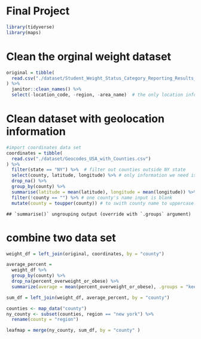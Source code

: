Final Project
================

``` r
library(tidyverse)
library(maps)
```

# Clean the orginal weight dataset

``` r
original = tibble(
  read.csv("./dataset/Student_Weight_Status_Category_Reporting_Results__Beginning_2010.csv")
) %>%
  janitor::clean_names() %>%
  select(-location_code, -region, -area_name)  # the only location information we need is county name
```

# Clean dataset with geolocation information

``` r
#import coordinates data set 
coordinates = tibble(
  read.csv("./dataset/Geocodes_USA_with_Counties.csv")
) %>%
  filter(state == "NY") %>%  # filter out counties outside NY state
  select(county, latitude, longitude) %>% # only information we need is county name and geolocation
  drop_na() %>%
  group_by(county) %>%
  summarise(latitude = mean(latitude), longitude = mean(longitude)) %>% #different location in each county variaed slightly, so we take the mean of each county's geolocation
  filter(!county == "") %>% # one county's name input is blank
  mutate(county = toupper(county)) # to swith county name to uppercase
```

    ## `summarise()` ungrouping output (override with `.groups` argument)

# combine two data set

``` r
weight_df = left_join(original, coordinates, by = "county")

average_percent = 
  weight_df %>% 
  group_by(county) %>% 
  drop_na(percent_overweight_or_obese) %>%
  summarize(average = mean(percent_overweight_or_obese), .groups = "keep")

sum_df = left_join(weight_df, average_percent, by = "county")
```

``` r
counties <- map_data("county")
ny_county <- subset(counties, region == "new york") %>% 
  rename(county = "region")

leafmap = merge(ny_county, sum_df, by = "county" )
```
